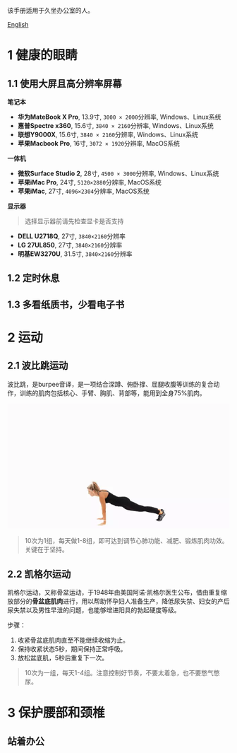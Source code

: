 该手册适用于久坐办公室的人。

[English](README.md)

# 1 健康的眼睛
## 1.1 使用大屏且高分辨率屏幕
**笔记本**
- **华为MateBook X Pro**, 13.9寸, `3000 × 2000`分辨率, Windows、Linux系统
- **惠普Spectre x360**, 15.6寸, `3840 × 2160`分辨率, Windows、Linux系统
- **联想Y9000X**, 15.6寸, `3840 × 2160`分辨率, Windows、Linux系统
- **苹果Macbook Pro**, 16寸, `3072 × 1920`分辨率, MacOS系统

**一体机**
- **微软Surface Studio 2**, 28寸, `4500 × 3000`分辨率, Windows、Linux系统
- **苹果iMac Pro**, 24寸, `5120×2880`分辨率, MacOS系统
- **苹果iMac**, 27寸, `4096×2304`分辨率, MacOS系统

**显示器**
> 选择显示器前请先检查显卡是否支持
- **DELL U2718Q**, 27寸, `3840×2160`分辨率
- **LG 27UL850**, 27寸, `3840×2160`分辨率
- **明基EW3270U**,  31.5寸, `3840×2160`分辨率

## 1.2 定时休息

## 1.3 多看纸质书，少看电子书

# 2 运动
## 2.1 波比跳运动
波比跳，是burpee音译，是一项结合深蹲、俯卧撑、屈腿收腹等训练的复合动作，训练的肌肉包括核心、手臂、胸肌、背部等，能用到全身75%肌肉。

![](pobee.webp)

> 10次为1组，每天做1-8组，即可达到调节心肺功能、减肥、锻炼肌肉功效。关键在于坚持。

## 2.2 凯格尔运动
凯格尔运动，又称骨盆运动，于1948年由美国阿诺·凯格尔医生公布，借由重复缩放部分的**骨盆底肌肉**进行，用以帮助怀孕妇人准备生产，降低尿失禁、妇女的产后尿失禁以及男性早泄的问题，也能够增进阳具的勃起硬度等级。

步骤：
1. 收紧骨盆底肌肉直至不能继续收缩为止。
2. 保持收紧状态5秒，期间保持正常呼吸。
3. 放松盆底肌，5秒后重复下一次。

> 10次为一组，每天1-4组。注意控制好节奏，不要太着急，也不要憋气憋尿。

# 3 保护腰部和颈椎
## 站着办公


